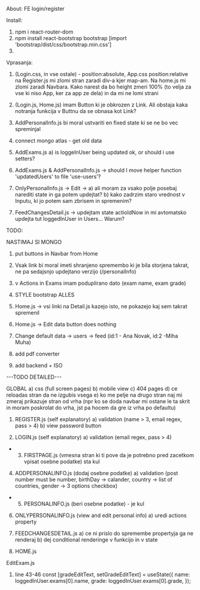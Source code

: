 About:
FE login/register

Install:

1. npm i react-router-dom
2. npm install react-bootstrap bootstrap [import 'bootstrap/dist/css/bootstrap.min.css']
3.

Vprasanja:

1. (Login.css, in vse ostale) - position:absolute, App.css position:relative
   na Register.js mi zlomi stran zaradi div-a kjer map-am. Na home.js mi zlomi zaradi Navbara. Kako narest da bo height zmeri 100% (to velja za vse ki niso App, ker za app ze dela) in da mi ne lomi strani
2. (Login.js, Home.js) imam Button ki je obkrozen z Link. Ali obstaja kaka notranja funkcija v Buttnu da se obnasa kot Link?
3. AddPersonalInfo.js bi moral ustvariti en fixed state ki se ne bo vec spreminjal

4. connect mongo atlas - get old data

4. AddExams.js
   a) is loggeInUser being updated ok, or should i use setters?
5. AddExams.js & AddPersonalInfo.js -> should I move helper function 'updatedUsers' to file 'use-users'?
6. OnlyPersonalInfo.js -> Edit -> 
a) ali moram za vsako polje posebaj narediti state in ga potem updejtat? 
b) kako zadrzim staro vrednost v Inputu, ki jo potem sam zbrisem in spremenim?
7) FeedChangesDetail.js -> updejtam state actioIdNow in mi avtomatsko updejta tut loggedInUser in Users... Warum?

TODO:

NASTIMAJ SI MONGO

1. put buttons in Navbar from Home

4. Vsak link bi moral imeti shranjeno spremembo ki je bila storjena takrat, ne pa sedajsnjo updejtano verzijo (/personalInfo)

4. v Actions in Exams imam poduplirano dato (exam name, exam grade)

4. STYLE bootstrap ALLES

4. Home.js -> vsi linki na Detail.js kazejo isto, ne pokazejo kaj sem takrat spremenil

5. Home.js -> Edit data button does nothing

6. Change default data -> users -> feed (id:1 - Ana Novak, id:2 -Miha Muha)

7. add pdf converter

8. add backend + ISO


---TODO DETAILED---

GLOBAL 
a) css (full screen pages)
b) mobile view
c) 404 pages
d) ce reloadas stran da ne izgubis vsega
e) ko me pelje na drugo stran naj mi zmeraj prikazuje stran od vrha (npr ko se doda navbar mi ostane le ta skrit in moram poskrolat do vrha, jst pa hocem da gre iz vrha po defaultu)

1. REGISTER.js (self explanatory)
a) validation (name > 3, email regex, pass > 4)
b) view password button

2. LOGIN.js (self explanatory)
a) validation (email regex, pass > 4)

+ 3. FIRSTPAGE.js (vmesna stran ki ti pove da je potrebno pred zacetkom vpisat osebne podatke) sta kul

4. ADDPERSONALINFO.js (dodaj osebne podatke)
a) validation (post number must be number, birthDay -> calander, country -> 
list of countries, gender -> 3 options checkbox)


+ 5. PERSONALINFO.js (beri osebne podatke) - je kul

6. ONLYPERSONALINFO.js (view and edit personal info)
a) uredi actions property

7. FEEDCHANGESDETAIL.js 
a) ce ni prislo do spremembe propertyja ga ne renderaj
b) dej conditional renderinge v funkcijo in v state

7. HOME.js



EditExam.js
1. line 43-46
const [gradeEditText, setGradeEditText] = useState({
    name: loggedInUser.exams[0].name,
    grade: loggedInUser.exams[0].grade,
  });

